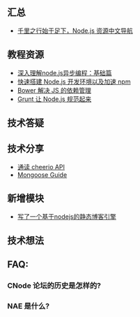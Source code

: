 汇总
------

* [千里之行始于足下，Node.js 资源中文导航](http://cnodejs.org/topic/51cd020573c638f3705329cb)


教程资源
------

* [深入理解node.js异步编程：基础篇](http://cnodejs.org/topic/533d6edbc2621e680800e0ea)
* [快速搭建 Node.js 开发环境以及加速 npm](http://cnodejs.org/topic/5338c5db7cbade005b023c98)
* [Bower 解决 JS 的依赖管理](http://blog.fens.me/nodejs-bower-intro/)
* [Grunt 让 Node.js 规范起来](http://blog.fens.me/nodejs-grunt-intro/)

技术答疑
------

技术分享
------

* [通读 cheerio API](http://cnodejs.org/topic/5203a71844e76d216a727d2e)
* [Mongoose Guide](http://cnodejs.org/topic/5206581b44e76d216aae072e)

新增模块
------

* [写了一个基于nodejs的静态博客引擎](http://cnodejs.org/topic/5205faa244e76d216aa538f9)

技术想法
------

FAQ:
------

### CNode 论坛的历史是怎样的?

### NAE 是什么?